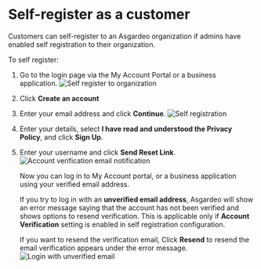 # Self-register as a customer

Customers can self-register to an Asgardeo organization if admins have <a :href="$withBase('/guides/organization-settings/configure-self-registration/')">enabled self registration to their organization</a>.

To self register:
1. Go to the login page via the <a :href="$withBase('/guides/users/self-service/asgardeo-user/my-account/#access-my-account-portal')">My Account Portal</a> or a business application.
   <img :src="$withBase('/assets/img/guides/organization/self-service/customer/recover-your-password.png')" alt="Self register to organization">
2. Click **Create an account**
3. Enter your email address and click **Continue**.
   <img :src="$withBase('/assets/img/guides/organization/self-service/customer/self-registration-enter-username.png')" alt="Self registration">
4. Enter your details, select **I have read and understood the Privacy Policy**, and click **Sign Up**.
5. Enter your username and click **Send Reset Link**.
   <img :src="$withBase('/assets/img/guides/organization/self-service/customer/account-verification-email.png')" alt="Account verification email notification">
    
    Now you can log in to My Account portal, or a business application using your verified email address.
    
    If you try to log in with an **unverified email address**, Asgardeo will show an error message saying that the account has not been verified and shows options to resend verification. This is applicable only if **Account Verification** setting is enabled in <a :href="$withBase('/guides/organization-settings/configure-self-registration/')">self registration configuration</a>. 
    
    If you want to resend the verification email, Click **Resend** to resend the email verification appears under the error message.
    <img :src="$withBase('/assets/img/guides/organization/self-service/customer/login-with-unverified-email.png')" alt="Login with unverified email"> 
